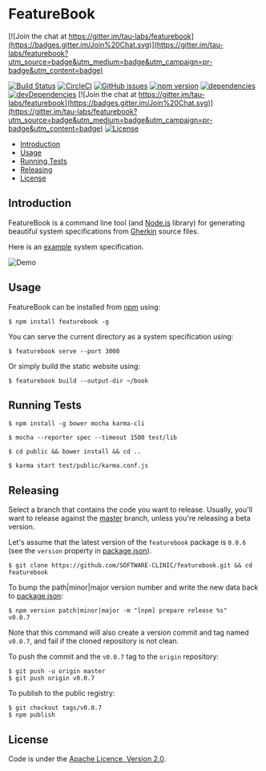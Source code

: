 FeatureBook
===========

[![Join the chat at https://gitter.im/tau-labs/featurebook](https://badges.gitter.im/Join%20Chat.svg)](https://gitter.im/tau-labs/featurebook?utm_source=badge&utm_medium=badge&utm_campaign=pr-badge&utm_content=badge)

[![Build Status](https://travis-ci.org/SOFTWARE-CLINIC/featurebook.svg)](https://travis-ci.org/SOFTWARE-CLINIC/featurebook)
[![CircleCI](https://img.shields.io/circleci/project/tau-labs/featurebook/master.svg?style=shield)](https://circleci.com/gh/tau-labs/featurebook)
[![GitHub issues](https://img.shields.io/github/issues/tau-labs/featurebook.svg)](https://github.com/tau-labs/featurebook/issues)
[![npm version](https://badge.fury.io/js/featurebook.svg)](http://badge.fury.io/js/featurebook)
[![dependencies](https://david-dm.org/SOFTWARE-CLINIC/featurebook.svg)](https://david-dm.org/SOFTWARE-CLINIC/featurebook)
[![devDependencies](https://david-dm.org/SOFTWARE-CLINIC/featurebook/dev-status.svg)](https://david-dm.org/SOFTWARE-CLINIC/featurebook#info=devDependencies)
[![Join the chat at https://gitter.im/tau-labs/featurebook](https://badges.gitter.im/Join%20Chat.svg)](https://gitter.im/tau-labs/featurebook?utm_source=badge&utm_medium=badge&utm_campaign=pr-badge&utm_content=badge)
[![License](http://img.shields.io/:license-Apache%202.0-blue.svg)](http://www.apache.org/licenses/LICENSE-2.0.html)

* [Introduction](#introduction)
* [Usage](#usage)
* [Running Tests](#running-tests)
* [Releasing](#releasing)
* [License](#license)

## Introduction

FeatureBook is a command line tool (and [Node.js](https://nodejs.org) library) for generating beautiful system
specifications from [Gherkin](https://github.com/cucumber/cucumber/wiki/Gherkin) source files.

Here is an [example](https://github.com/SOFTWARE-CLINIC/featurebook-example) system specification.

![Demo](/README/featurebook_demo.png)

## Usage

FeatureBook can be installed from [npm](https://www.npmjs.com) using:

```shell
$ npm install featurebook -g
```

You can serve the current directory as a system specification using:

```shell
$ featurebook serve --port 3000
```

Or simply build the static website using:

```shell
$ featurebook build --output-dir ~/book
```

## Running Tests

```shell
$ npm install -g bower mocha karma-cli
```

```shell
$ mocha --reporter spec --timeout 1500 test/lib
```

```shell
$ cd public && bower install && cd ..
```

```shell
$ karma start test/public/karma.conf.js
```

## Releasing

Select a branch that contains the code you want to release. Usually, you'll want to release against the [master](https://github.com/SOFTWARE-CLINIC/featurebook/tree/master) branch,
unless you're releasing a beta version.

Let's assume that the latest version of the `featurebook` package is `0.0.6` (see the `version` property in [package.json](/package.json)).

```shell
$ git clone https://github.com/SOFTWARE-CLINIC/featurebook.git && cd featurebook
```

To bump the path|minor|major version number and write the new data back to [package.json](/package.json):

```shell
$ npm version patch|minor|major -m "[npm] prepare release %s"
v0.0.7
```

Note that this command will also create a version commit and tag named `v0.0.7`, and fail if the cloned repository is not clean.

To push the commit and the `v0.0.7` tag to the `origin` repository:

```shell
$ git push -u origin master
$ git push origin v0.0.7
```

To publish to the public registry:

```shell
$ git checkout tags/v0.0.7
$ npm publish
```

## License

Code is under the [Apache Licence, Version 2.0](https://www.apache.org/licenses/LICENSE-2.0.txt).
